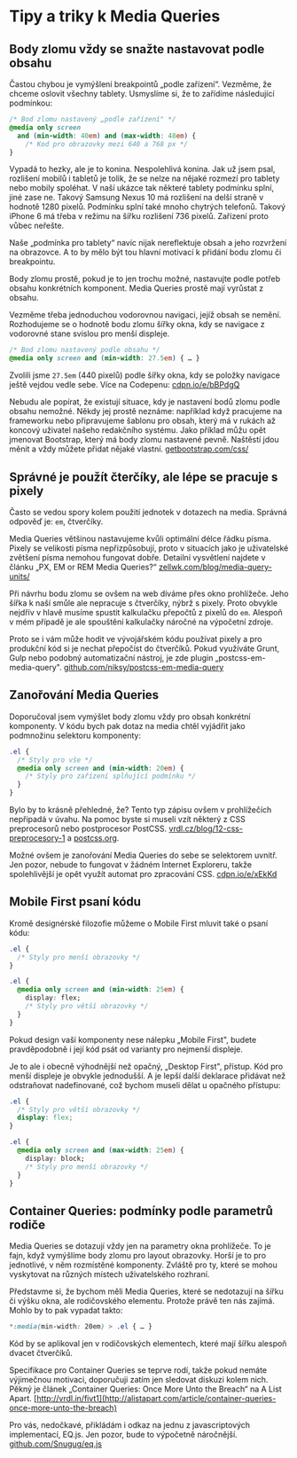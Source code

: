 # Tipy a triky k Media Queries

## Body zlomu vždy se snažte nastavovat podle obsahu

Častou chybou je vymýšlení breakpointů „podle zařízení“. Vezměme, že chceme oslovit všechny tablety. Usmyslíme si, že to zařídíme následující podmínkou:

```css
/* Bod zlomu nastavený „podle zařízení" */
@media only screen 
  and (min-width: 40em) and (max-width: 48em) { 
    /* Kod pro obrazovky mezi 640 a 768 px */
}
```

Vypadá to hezky, ale je to konina. Nespolehlivá konina. Jak už jsem psal, rozlišení mobilů i tabletů je tolik, že se nelze na nějaké rozmezí pro tablety nebo mobily spoléhat. V naší ukázce tak některé tablety podmínku splní, jiné zase ne. Takový Samsung Nexus 10 má rozlišení na delší straně v hodnotě 1280 pixelů. Podmínku splní také mnoho chytrých telefonů. Takový iPhone 6 má třeba v režimu na šířku rozlišení 736 pixelů. Zařízení proto vůbec neřešte.

Naše „podmínka pro tablety“ navíc nijak nereflektuje obsah a jeho rozvržení na obrazovce. A to by mělo být tou hlavní motivací k přidání bodu zlomu či breakpointu.

Body zlomu prostě, pokud je to jen trochu možné, nastavujte podle potřeb obsahu konkrétních komponent. Media Queries prostě mají vyrůstat z obsahu.

Vezměme třeba jednoduchou vodorovnou navigaci, jejíž obsah se nemění. Rozhodujeme se o hodnotě bodu zlomu šířky okna, kdy se navigace z vodorovné stane svislou pro menší displeje.

```css
/* Bod zlomu nastavený podle obsahu */
@media only screen and (min-width: 27.5em) { … }
```

Zvolili jsme `27.5em` (440 pixelů) podle šířky okna, kdy se položky navigace ještě vejdou vedle sebe. Více na Codepenu: [cdpn.io/e/bBPdgQ](http://codepen.io/machal/pen/bBPdgQ)

Nebudu ale popírat, že existují situace, kdy je nastavení bodů zlomu podle obsahu nemožné. Někdy jej prostě neznáme: například když pracujeme na frameworku nebo připravujeme šablonu pro obsah, který má v rukách až koncový uživatel našeho redakčního systému. Jako příklad můžu opět jmenovat Bootstrap, který má body zlomu nastavené pevně. Naštěstí jdou měnit a vždy můžete přidat nějaké vlastní. [getbootstrap.com/css/](http://getbootstrap.com/css/#grid-media-queries)

## Správné je použít čterčíky, ale lépe se pracuje s pixely

Často se vedou spory kolem použití jednotek v dotazech na media. Správná odpověď je: `em`, čtverčíky. 

Media Queries většinou nastavujeme kvůli optimální délce řádku písma. Pixely se velikosti písma nepřizpůsobují, proto v situacích jako je uživatelské zvětšení písma nemohou fungovat dobře. Detailní vysvětlení najdete v článku „PX, EM or REM Media Queries?“ [zellwk.com/blog/media-query-units/](https://zellwk.com/blog/media-query-units/)

Při návrhu bodu zlomu se ovšem na web díváme přes okno prohlížeče. Jeho šířka k naší smůle ale nepracuje s čtverčíky, nýbrž s pixely. Proto obvykle nejdřív v hlavě musíme spustit kalkulačku přepočtů z pixelů do `em`. Alespoň v mém případě je ale spouštění kalkulačky náročné na výpočetní zdroje. 

Proto se i vám může hodit ve vývojářském kódu používat pixely a pro produkční kód si je nechat přepočíst do čtverčíků. Pokud využíváte Grunt, Gulp nebo podobný automatizační nástroj, je zde plugin „postcss-em-media-query". [github.com/niksy/postcss-em-media-query](https://github.com/niksy/postcss-em-media-query)

## Zanořování Media Queries

Doporučoval jsem vymýšlet body zlomu vždy pro obsah konkrétní komponenty. V kódu bych pak dotaz na media chtěl vyjádřit jako podmnožinu selektoru komponenty:

```css
.el {
  /* Styly pro vše */
  @media only screen and (min-width: 20em) { 
    /* Styly pro zařízení splňující podmínku */
  }  
}
```

Bylo by to krásně přehledné, že? Tento typ zápisu ovšem v prohlížečích nepřipadá v úvahu. Na pomoc byste si museli vzít některý z CSS preprocesorů nebo postprocesor PostCSS. [vrdl.cz/blog/12-css-preprocesory-1](http://www.vzhurudolu.cz/blog/12-css-preprocesory-1) a [postcss.org](http://postcss.org/).

Možné ovšem je zanořování Media Queries do sebe se selektorem uvnitř. Jen pozor, nebude to fungovat v žádném Internet Exploreru, takže spolehlivější je opět využít automat pro zpracování CSS. [cdpn.io/e/xEkKd](http://codepen.io/machal/pen/xEkKd)

## Mobile First psaní kódu

Kromě designérské filozofie můžeme o Mobile First mluvit také o psaní kódu:

```css
.el {
  /* Styly pro menší obrazovky */
}

.el {
  @media only screen and (min-width: 25em) { 
    display: flex;
    /* Styly pro větší obrazovky */
  }  
}
```

Pokud design vaší komponenty nese nálepku „Mobile First", budete pravděpodobně i její kód psát od varianty pro nejmenší displeje. 

Je to ale i obecně výhodnější než opačný, „Desktop First", přístup. Kód pro menší displeje je obvykle jednodušší. A je lepší další deklarace přidávat než odstraňovat nadefinované, což bychom museli dělat u opačného přístupu:

```css
.el {
  /* Styly pro větší obrazovky */
  display: flex;
}

.el {
  @media only screen and (max-width: 25em) { 
    display: block;
    /* Styly pro menší obrazovky */
  }  
}
```

## Container Queries: podmínky podle parametrů rodiče

Media Queries se dotazují vždy jen na parametry okna prohlížeče. To je fajn, když vymýšlíme body zlomu pro layout obrazovky. Horší je to pro jednotlivé, v něm rozmístěné komponenty. Zvláště pro ty, které se mohou vyskytovat na různých místech uživatelského rozhraní.

Představme si, že bychom měli Media Queries, které se nedotazují na šířku či výšku okna, ale rodičovského elementu. Protože právě ten nás zajímá. Mohlo by to pak vypadat takto:

```css
*:media(min-width: 20em) > .el { … }
```

Kód by se aplikoval jen v rodičovských elementech, které mají šířku alespoň dvacet čtverčíků.

Specifikace pro Container Queries se teprve rodí, takže pokud nemáte výjimečnou motivaci, doporučuji zatím jen sledovat diskuzi kolem nich. Pěkný je článek „Container Queries: Once More Unto the Breach“ na A List Apart. [http://vrdl.in/fivt1](http://alistapart.com/article/container-queries-once-more-unto-the-breach)

Pro vás, nedočkavé, přikládám i odkaz na jednu z javascriptových implementací, EQ.js. Jen pozor, bude to výpočetně náročnější. [github.com/Snugug/eq.js](https://github.com/Snugug/eq.js)
